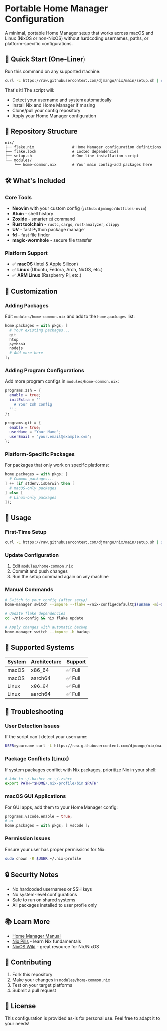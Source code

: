# Portable Home Manager Configuration

A minimal, portable Home Manager setup that works across macOS and Linux (NixOS or non-NixOS) without hardcoding usernames, paths, or platform-specific configurations.

## 🚀 Quick Start (One-Liner)

Run this command on any supported machine:

```bash
curl -L https://raw.githubusercontent.com/djmango/nix/main/setup.sh | sh
```

That's it! The script will:
- Detect your username and system automatically
- Install Nix and Home Manager if missing
- Clone/pull your config repository
- Apply your Home Manager configuration

## 📁 Repository Structure

```
nix/
├── flake.nix                 # Home Manager configuration definitions
├── flake.lock                # Locked dependencies
├── setup.sh                  # One-line installation script
└── modules/
    └── home-common.nix       # Your main config—add packages here
```

## 🛠️ What's Included

### Core Tools
- **Neovim** with your custom config (`github:djmango/dotfiles-nvim`)
- **Atuin** - shell history
- **Zoxide** - smarter `cd` command
- **Rust toolchain** - `rustc`, `cargo`, `rust-analyzer`, `clippy`
- **UV** - fast Python package manager
- **fd** - fast file finder
- **magic-wormhole** - secure file transfer

### Platform Support
- ✅ **macOS** (Intel & Apple Silicon)
- ✅ **Linux** (Ubuntu, Fedora, Arch, NixOS, etc.)
- ✅ **ARM Linux** (Raspberry Pi, etc.)

## 📝 Customization

### Adding Packages

Edit `modules/home-common.nix` and add to the `home.packages` list:

```nix
home.packages = with pkgs; [
  # Your existing packages...
  git
  htop
  python3
  nodejs
  # Add more here
];
```

### Adding Program Configurations

Add more program configs in `modules/home-common.nix`:

```nix
programs.zsh = {
  enable = true;
  initExtra = ''
    # Your zsh config
  '';
};

programs.git = {
  enable = true;
  userName = "Your Name";
  userEmail = "your.email@example.com";
};
```

### Platform-Specific Packages

For packages that only work on specific platforms:

```nix
home.packages = with pkgs; [
  # Common packages...
] ++ (if stdenv.isDarwin then [
  # macOS-only packages
] else [
  # Linux-only packages
]);
```

## 🔄 Usage

### First-Time Setup
```bash
curl -L https://raw.githubusercontent.com/djmango/nix/main/setup.sh | sh
```

### Update Configuration
1. Edit `modules/home-common.nix`
2. Commit and push changes
3. Run the setup command again on any machine

### Manual Commands
```bash
# Switch to your config (after setup)
home-manager switch --impure --flake ~/nix-config#default@$(uname -m)-$(uname -s | tr '[:upper:]' '[:lower:]')

# Update flake dependencies
cd ~/nix-config && nix flake update

# Apply changes with automatic backup
home-manager switch --impure -b backup
```

## 🎯 Supported Systems

| System | Architecture | Support |
| ------ | ------------ | ------- |
| macOS  | x86_64       | ✅ Full  |
| macOS  | aarch64      | ✅ Full  |
| Linux  | x86_64       | ✅ Full  |
| Linux  | aarch64      | ✅ Full  |

## 🐛 Troubleshooting

### User Detection Issues
If the script can't detect your username:
```bash
USER=yourname curl -L https://raw.githubusercontent.com/djmango/nix/main/setup.sh | sh
```

### Package Conflicts (Linux)
If system packages conflict with Nix packages, prioritize Nix in your shell:
```bash
# Add to ~/.bashrc or ~/.zshrc
export PATH="$HOME/.nix-profile/bin:$PATH"
```

### macOS GUI Applications
For GUI apps, add them to your Home Manager config:
```nix
programs.vscode.enable = true;
# or
home.packages = with pkgs; [ vscode ];
```

### Permission Issues
Ensure your user has proper permissions for Nix:
```bash
sudo chown -R $USER ~/.nix-profile
```

## 🔒 Security Notes

- No hardcoded usernames or SSH keys
- No system-level configurations
- Safe to run on shared systems
- All packages installed to user profile only

## 📚 Learn More

- [Home Manager Manual](https://nix-community.github.io/home-manager/)
- [Nix Pills](https://nixos.org/guides/nix-pills/) - learn Nix fundamentals
- [NixOS Wiki](https://nixos.wiki/) - great resource for Nix/NixOS

## 🤝 Contributing

1. Fork this repository
2. Make your changes in `modules/home-common.nix`
3. Test on your target platforms
4. Submit a pull request

## 📄 License

This configuration is provided as-is for personal use. Feel free to adapt it to your needs!
